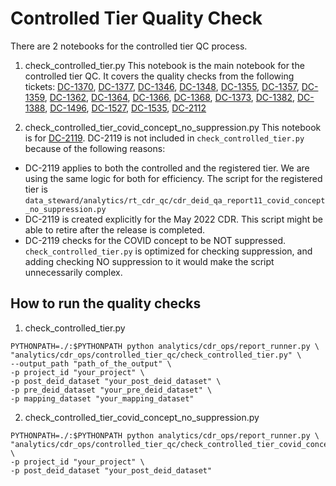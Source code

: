 # Controlled Tier Quality Check
There are 2 notebooks for the controlled tier QC process.

1. check_controlled_tier.py
This notebook is the main notebook for the controlled tier QC. It covers the quality checks from the following tickets:
[DC-1370](https://precisionmedicineinitiative.atlassian.net/browse/DC-1370), [DC-1377](https://precisionmedicineinitiative.atlassian.net/browse/DC-1377), [DC-1346](https://precisionmedicineinitiative.atlassian.net/browse/DC-1346), [DC-1348](https://precisionmedicineinitiative.atlassian.net/browse/DC-1348), [DC-1355](https://precisionmedicineinitiative.atlassian.net/browse/DC-1355), [DC-1357](https://precisionmedicineinitiative.atlassian.net/browse/DC-1357), [DC-1359](https://precisionmedicineinitiative.atlassian.net/browse/DC-1359), [DC-1362](https://precisionmedicineinitiative.atlassian.net/browse/DC-1362), [DC-1364](https://precisionmedicineinitiative.atlassian.net/browse/DC-1364), [DC-1366](https://precisionmedicineinitiative.atlassian.net/browse/DC-1366), 
[DC-1368](https://precisionmedicineinitiative.atlassian.net/browse/DC-1368), [DC-1373](https://precisionmedicineinitiative.atlassian.net/browse/DC-1373), [DC-1382](https://precisionmedicineinitiative.atlassian.net/browse/DC-1382), [DC-1388](https://precisionmedicineinitiative.atlassian.net/browse/DC-1388), [DC-1496](https://precisionmedicineinitiative.atlassian.net/browse/DC-1496), [DC-1527](https://precisionmedicineinitiative.atlassian.net/browse/DC-1527), [DC-1535](https://precisionmedicineinitiative.atlassian.net/browse/DC-1535), [DC-2112](https://precisionmedicineinitiative.atlassian.net/browse/DC-2112)

2. check_controlled_tier_covid_concept_no_suppression.py
This notebook is for [DC-2119](https://precisionmedicineinitiative.atlassian.net/browse/DC-2119). DC-2119 is not included in `check_controlled_tier.py` because of the following reasons:
- DC-2119 applies to both the controlled and the registered tier. We are using the same logic for both for efficiency. The script for the registered tier is `data_steward/analytics/rt_cdr_qc/cdr_deid_qa_report11_covid_concept_no_suppression.py`
- DC-2119 is created explicitly for the May 2022 CDR. This script might be able to retire after the release is completed.
- DC-2119 checks for the COVID concept to be NOT suppressed. `check_controlled_tier.py` is optimized for checking suppression, and adding checking NO suppression to it would make the script unnecessarily complex.
  
  
## How to run the quality checks
1. check_controlled_tier.py
```
PYTHONPATH=./:$PYTHONPATH python analytics/cdr_ops/report_runner.py \
"analytics/cdr_ops/controlled_tier_qc/check_controlled_tier.py" \
--output_path "path_of_the_output" \
-p project_id "your_project" \
-p post_deid_dataset "your_post_deid_dataset" \
-p pre_deid_dataset "your_pre_deid_dataset" \
-p mapping_dataset "your_mapping_dataset"
```
  

2. check_controlled_tier_covid_concept_no_suppression.py
```
PYTHONPATH=./:$PYTHONPATH python analytics/cdr_ops/report_runner.py \
"analytics/cdr_ops/controlled_tier_qc/check_controlled_tier_covid_concept_no_suppression.py" \
-p project_id "your_project" \
-p post_deid_dataset "your_post_deid_dataset"
```
